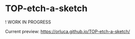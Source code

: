 # TOP-etch-a-sketch

! WORK IN PROGRESS

Current preview: https://orluca.github.io/TOP-etch-a-sketch/
